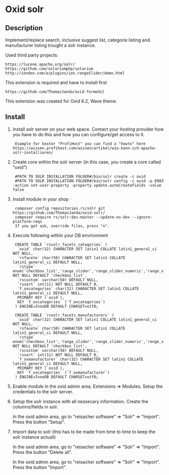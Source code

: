 # Oxid solr

## Description

Implement/replace search, inclusive suggest list, categorie listing and manufacturer listing 
trought a solr  instance. 

Used third party projects: 

    https://lucene.apache.org/solr/
    https://github.com/solariumphp/solarium
    http://ionden.com/a/plugins/ion.rangeSlider/demo.html

This extension is required and have to install first

    https://github.com/ThomasJanda/oxid-formedit

This extension was created for Oxid 6.2, Wave theme.


## Install

1. Install solr server on your web space. Contact your hosting provider how you have to do this and how you can configure/get access to it.

        Example for hoster "ProfiHost" you can find a "howto" here https://wissen.profihost.com/wissen/artikel/wie-kann-ich-apache-solr-installieren/

2. Create core within the solr server (in this case, you create a core called "oxid")

        #PATH TO SOLR INSTALLATION FOLDER#/bin/solr create -c oxid
        #PATH TO SOLR INSTALLATION FOLDER#/bin/solr config -c oxid -p 8983 -action set-user-property -property update.autoCreateFields -value false

3. Install module in your shop

        composer config repositories.rs/solr git https://github.com/ThomasJanda/oxid-solr/
        composer require rs/solr:dev-master --update-no-dev --ignore-platform-reqs
        If you get ask, override files, press "n".

4. Execute following within your DB environment

        CREATE TABLE `rssolr_facets_categories` (
         `oxid` char(32) CHARACTER SET latin1 COLLATE latin1_general_ci NOT NULL,
         `rsfacete` char(50) CHARACTER SET latin1 COLLATE latin1_general_ci DEFAULT NULL,
         `rstype` enum('checkbox_list','range_slider','range_slider_numeric','range_slider_currency','selectbox','custom_template') NOT NULL DEFAULT 'checkbox_list',
         `rscustom` varchar(50) DEFAULT NULL,
         `rssort` int(11) NOT NULL DEFAULT 0,
         `f_oxcategories` char(32) CHARACTER SET latin1 COLLATE latin1_general_ci DEFAULT NULL,
         PRIMARY KEY (`oxid`),
         KEY `f_oxcategories` (`f_oxcategories`)
        ) ENGINE=InnoDB DEFAULT CHARSET=utf8;

        CREATE TABLE `rssolr_facets_manufacturers` (
         `oxid` char(32) CHARACTER SET latin1 COLLATE latin1_general_ci NOT NULL,
         `rsfacete` char(50) CHARACTER SET latin1 COLLATE latin1_general_ci DEFAULT NULL,
         `rstype` enum('checkbox_list','range_slider','range_slider_numeric','range_slider_currency','selectbox','custom_template') NOT NULL DEFAULT 'checkbox_list',
         `rscustom` varchar(50) DEFAULT NULL,
         `rssort` int(11) NOT NULL DEFAULT 0,
         `f_oxmanufacturer` char(32) CHARACTER SET latin1 COLLATE latin1_general_ci DEFAULT NULL,
         PRIMARY KEY (`oxid`),
         KEY `f_oxcategories` (`f_oxmanufacturer`)
        ) ENGINE=InnoDB DEFAULT CHARSET=utf8;

4. Enable module in the oxid admin area, Extensions => Modules. Setup the credentials to the solr server.

5. Setup the solr instance with all nessecary information. Create the columns/fields in solr.

    In the oxid admin area, go to "reisacher software" => "Solr" => "Import". Press the button "Setup".

6. Import data to solr (this has to be made from time to time to keep the solr instance actuall)

    In the oxid admin area, go to "reisacher software" => "Solr" => "Import". Press the button "Delete all".

    In the oxid admin area, go to "reisacher software" => "Solr" => "Import". Press the button "Import".

